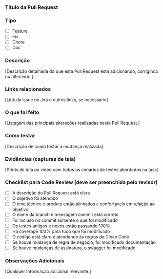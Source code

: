 ### Título da Pull Request

### Tipo
- [ ] Feature
- [ ] Fix
- [ ] Chore
- [ ] Doc

### Descrição
[Descrição detalhada do que esta Pull Request está adicionando, corrigindo ou alterando.]

### Links relacionados
[Link da issue no Jira e outros links, se necessário]

### O que foi feito
[Listagem das principais alterações realizadas nesta Pull Request.]

### Como testar
[Descrição de como testar a mudança realizada]

### Evidências (capturas de tela)
[Prints de tela ou video com todos os cenários de testes abordados na task]

### Checklist para Code Review (deve ser preenchida pelo revisor)
 - [ ] A descrição do Pull Request está clara
 - [ ] O objetivo foi atendido
 - [ ] O time técnico e produto estão alinhados e confortáveis em relação ao objetivo
 - [ ] O nome da branch e mensagem commit está correto
 - [ ] Foi incluso no commit somente o que foi modificado
 - [ ] Os testes antigos e novos estão passando 100%
 - [ ] Há coverage 100% para tudo que foi modificado
 - [ ] O código está claro e atendendo às regras de Clean Code
 - [ ] Se houve mudança de regra de negócio, foi modificado documentação
 - [ ] Se houve mudanças de assinatura, o swagger foi modificado

### Observações Adicionais
[Qualquer informação adicional relevante.]
